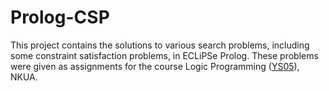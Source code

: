 # Prolog-CSP

This project contains the solutions to various search problems, including some constraint satisfaction problems, in ECLiPSe Prolog.
These problems were given as assignments for the course Logic Programming ([YS05](http://cgi.di.uoa.gr/~takis/ys05.html)), NKUA.
